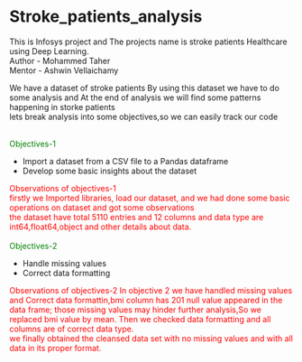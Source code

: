 # Stroke_patients_analysis
This is Infosys project and The projects name is stroke patients Healthcare using Deep Learning.
<br>
Author - Mohammed Taher
<br>
Mentor - Ashwin Vellaichamy

We have a dataset of stroke patients By using this dataset we have to do some analysis and At the end of analysis we will find some patterns happening in storke patients<br>
lets break analysis into some objectives,so we can easily track our code <br><br>

<span style="color:green"> Objectives-1</span1><br>

 - Import a dataset from a CSV file to a Pandas dataframe<br>
 - Develop some basic insights about the dataset<br>

<span style="color:red"> Observations of objectives-1</span1> <br>
 firstly we Imported libraries, load our dataset, and we had done some basic operations on dataset and got some observations <br>
 the dataset have total 5110 entries and 12 columns and data type are int64,float64,object and other details about data.<br>
 <br>
 <span style="color:green"> Objectives-2</span1>
* Handle missing values
* Correct data formatting

<span style="color:red"> Observations</span1> of objectives-2
In objective 2 we have handled missing values and 
Correct data formattin,bmi column has 201 null value appeared in the data frame; those missing values may hinder further analysis,So we replaced bmi value by mean. Then we checked data formatting and all columns are of correct data type.<br>
we finally obtained the cleansed data set with no missing values and with all data in its proper format.

